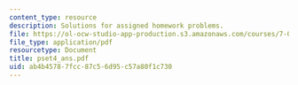 ```yaml
---
content_type: resource
description: Solutions for assigned homework problems.
file: https://ol-ocw-studio-app-production.s3.amazonaws.com/courses/7-03-genetics-fall-2004/ab4b45787fcc87c56d95c57a80f1c730_pset4_ans.pdf
file_type: application/pdf
resourcetype: Document
title: pset4_ans.pdf
uid: ab4b4578-7fcc-87c5-6d95-c57a80f1c730
---
```


